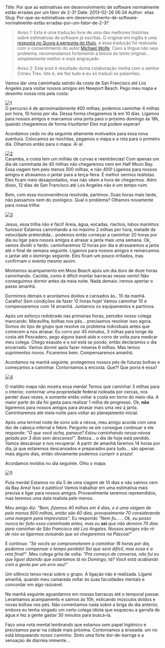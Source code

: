 Title: Por que as estimativas em desenvolvimento de software normalmente estão
erradas por um fator de 2-3?
Date: 2013-02-26 06:34
Author: elias
Slug: Por-que-as-estimativas-em-desenvolvimento-de-software-normalmente-estão
erradas-por-um-fator-de-2-3?

> Aviso 1: Esta é uma tradução livre de uma das melhores histórias sobre
> estimativas de software já escritas. O original em inglês é uma
> [resposta no Quora à pergunta do
> título](http://www.quora.com/Engineering-Management/Why-are-software-development-task-estimations-regularly-off-by-a-factor-of-2-3),
> e essa tradução foi realizada com o consentimento do autor [Michael
> Wolfe](http://about.me/michaelrwolfe "Michael Wolfe"). Caso a língua
> não seja problema, recomendamos fortemente a leitura do texto
> original... simplesmente melhor e mais engraçado.
>
> Aviso 2: Este post é resultado duma colaboração minha com o senhor
> Crineu Tres. Isto é, ele fez tudo e eu só traduzi os palavrões.

Vamos dar uma caminhada saindo da costa de San Francisco até Los Angeles
para visitar nossos amigos em Newport Beach. Pego meu mapa e desenho
nossa rota pela costa:

![1](http://eljunior.files.wordpress.com/2013/02/1.png)  
O percurso é de aproximadamente 400 milhas; podemos caminhar 4 milhas
por hora, 10 horas por dia. Dessa forma chegaremos lá em 10 dias.
Ligamos para nossos amigos e marcamos uma janta para o próximo domingo
às 18h, quando chegaremos de forma triunfante! Eles mal podem esperar!

Acordamos cedo no dia seguinte altamente motivados para essa nova
aventura. Colocamos as mochilas, pegamos o mapa e a rota para o primeiro
dia. Olhamos então para o mapa. Ai ai:

[![2](http://eljunior.files.wordpress.com/2013/02/2.png)](http://eljunior.files.wordpress.com/2013/02/2.png)  
Caramba, a costa tem um milhão de curvas e reentrâncias! Com apenas um
dia de caminhada de 40 milhas não chegaremos nem em Half Moon Bay. Essa
viagem tem pelo menos 500 milhas, e não 400! Ligamos para nossos amigos
e atrasamos o jantar para a terça-feira. É melhor sermos realistas. Eles
ficam meio desapontados, mas não vêem a hora de chegarmos. Além disso,
12 dias de San Francisco até Los Angeles não é um tempo ruim.

Bem, com essa inconveniência resolvida, partimos. Duas horas mais tarde,
não passamos nem do zoológico. Qual o problema? Olhamos novamente para
nossa trilha:

[![3](http://eljunior.files.wordpress.com/2013/02/3.jpg)](http://eljunior.files.wordpress.com/2013/02/3.jpg)

Jesus, essa trilha não é fácil! Areia, água, escadas, riachos, lobos
marinhos furiosos! Estamos caminhando a no máximo 2 milhas por hora,
metade da velocidade pretendida... podemos então começar a caminhar 20
horas por dia ou ligar para nossos amigos e atrasar a janta mais uma
semana. Ok, vamos dividir o fardo: caminharemos 12 horas por dia e
atrasaremos a janta até o final de semana seguinte. Ligamos para nossos
amigos e remarcamos o jantar até o domingo seguinte. Eles ficam um pouco
irritados, mas confirmam o evento mesmo assim.

Montamos acampamento em Moss Beach após um dia duro de doze horas
caminhando. Cacilda, como é difícil montar barracas nesse vento! Não
conseguimos dormir antes da meia noite. Nada demais: iremos apertar o
passo amanhã.

Dormimos demais e acordamos doídos e cansados às.. 10 da manhã. Caralho!
Sem condições de fazer 12 horas hoje! Vamos caminhar 10 e compensaremos
com 14 amanhã. Juntamos os equipamentos e partimos.

Após um esforço redobrado nas primeiras horas, percebo nosso colega
mancando. Maravilha, bolhas nos pés... precisamos resolver isso agora.
Somos do tipo de grupo que resolve os problema individuais antes que
comecem a nos atrasar. Eu corro por 45 minutos, 3 milhas para longe da
costa até Pescadero, pego alguns band-aids e corro de volta para medicar
meu colega. Chego exausto e o sol está se pondo, então declaramos o dia
encerrado. Vamos dormir após fazer míseras 6 milhas. Mas temos
suprimentos novos. Ficaremos bem. Compensaremos amanhã.

Acordamos na manhã seguinte, protegemos nossos pés de futuras bolhas e
começamos a caminhar. Contornamos a encosta. Que?! Que porra é essa?

[![4](http://eljunior.files.wordpress.com/2013/02/4.jpg)](http://eljunior.files.wordpress.com/2013/02/4.jpg)

O maldito mapa não mostra essa merda! Temos que caminhar 3 milhas para o
interior, contornar uma propriedade federal rodeada por cercas, nos
perder duas vezes, e somente então voltar à costa em torno do meio-dia.
A maior parte do dia foi gasta para realizar 1 milha de progresso. Ok,
**não** ligaremos para nossos amigos para atrasar mais uma vez a janta.
Caminharemos até meia-noite para voltar ao planejamento inicial.

Após uma terrível noite de sono sob a névoa, meu amigo acorda com uma
dor de cabeça infernal e febre. Pergunto se ele consegue continuar e ele
responde: *"O que você acha, panaca? Estou caminhando nessa névoa gelada
por 3 dias sem descanso!"*. Beleza... o dia de hoje está perdido. Vamos
descansar e nos recuperar. A partir de amanhã faremos 14 horas por dia,
já que estaremos descansados e preparados para tudo... são apenas mais
alguns dias, então obviamente podemos cumprir o prazo!

Acordamos moídos no dia seguinte. Olho o mapa:

![5](http://eljunior.files.wordpress.com/2013/02/5.png)

Puta merda! Estamos no dia 5 de uma viagem de 10 dias e não saímos nem
da Bay Area! Isso é patético! Vamos trabalhar em uma estimativa mais
precisa e ligar para nossos amigos. Provavelmente seremos repreendidos,
mas teremos uma data realista pelo menos.

Meu amigo diz: *"Bem, fizemos 40 milhas em 4 dias, e é uma viagem de
pelo menos 600 milhas, então são 60 dias, provavelmente 70 considerando
uma margem para imprevistos"*. Eu respondo *"Nem fu...... Ok, eu posso
nunca ter feito essa caminhada antes, mas eu **sei** que não demora 70
dias para caminhar de São Francisco até Los Angeles. Nossos amigos irão
rir de nós se ligarmos avisando que só chegaremos na Páscoa!"*

E continuo: *"Se vocês se comprometerem a caminhar 16 horas por dia,
podemos compensar o tempo perdido! Sei que será difícil, mas essa é a
reta final!"*. Meu colega grita de volta: *"Pra começo de conversa, não
fui eu que liguei dizendo que estaríamos lá no Domingo, tá? Você está
acabando com a gente por um erro seu!"*

Um silêncio tenso recai sobre o grupo. A ligação não é realizada.
Ligarei amanhã, quando meu camarada voltar às suas faculdades mentais e
concordar em algo razoável.

Na manhã seguinte aguardamos em nossas barracas até o temporal passar.
Levantamos acampamento e saímos às 10h, esticando músculos doídos e
novas bolhas nos pés. Não comentamos nada sobre a briga do dia anterior,
embora eu tenha xingado um certo colega idiota que esqueceu a garrafa de
água e fez a gente gastar 30 minutos para buscá-la.

Faço uma nota mental lembrando que estamos sem papel higiênico e
precisamos parar na cidade mais próxima. Contornamos a enseada: um rio
está bloqueando nosso caminho. Sinto uma forte dor-de-barriga e a
sensação de diarréia iminente...
